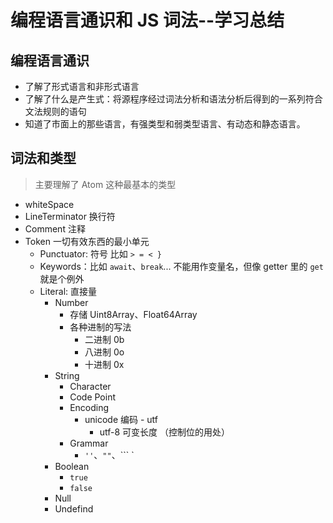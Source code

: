 # 编程语言通识和 JS 词法--学习总结

## 编程语言通识

- 了解了形式语言和非形式语言
- 了解了什么是产生式：将源程序经过词法分析和语法分析后得到的一系列符合文法规则的语句
- 知道了市面上的那些语言，有强类型和弱类型语言、有动态和静态语言。

## 词法和类型

> 主要理解了 Atom 这种最基本的类型

- whiteSpace
- LineTerminator 换行符
- Comment 注释
- Token 一切有效东西的最小单元
  - Punctuator: 符号 比如 `> = < }`
  - Keywords：比如 `await`、`break`... 不能用作变量名，但像 getter 里的 `get`就是个例外
  - Literal: 直接量
    - Number
      - 存储 Uint8Array、Float64Array
      - 各种进制的写法
        - 二进制 0b
        - 八进制 0o
        - 十进制 0x
    - String
      - Character
      - Code Point
      - Encoding
        - unicode 编码 - utf
          - utf-8 可变长度 （控制位的用处）
      - Grammar
        - `''`、`""`、``` `
    - Boolean
      - `true`
      - `false`
    - Null
    - Undefind
